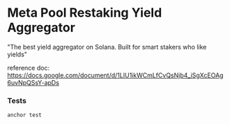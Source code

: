 # Meta Pool Restaking Yield Aggregator

"The best yield aggregator on Solana. Built for smart stakers who like yields"

reference doc: https://docs.google.com/document/d/1LIU1ikWCmLfCvQsNjb4_iSgXcEOAg6uvNpQSsY-apDs

### Tests

    anchor test
